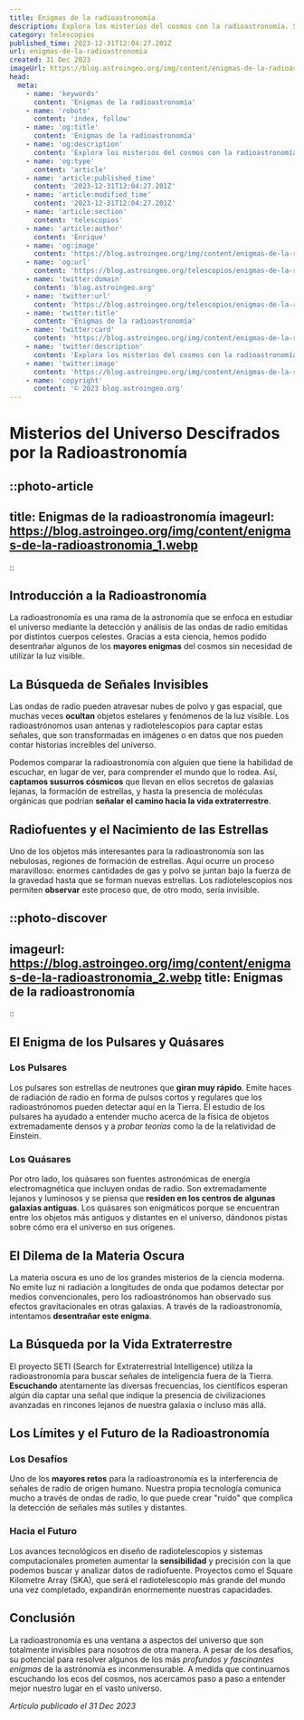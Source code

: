 ```yaml
---
title: Enigmas de la radioastronomía
description: Explora los misterios del cosmos con la radioastronomía. Sumérgete en los descubrimientos y enigmas que acechan en las ondas del universo.
category: telescopios
published_time: 2023-12-31T12:04:27.201Z
url: enigmas-de-la-radioastronomia
created: 31 Dec 2023
imageUrl: https://blog.astroingeo.org/img/content/enigmas-de-la-radioastronomia_1.webp
head:
  meta:
    - name: 'keywords'
      content: 'Enigmas de la radioastronomía'
    - name: 'robots'
      content: 'index, follow'
    - name: 'og:title'
      content: 'Enigmas de la radioastronomía'
    - name: 'og:description'
      content: 'Explora los misterios del cosmos con la radioastronomía. Sumérgete en los descubrimientos y enigmas que acechan en las ondas del universo.'
    - name: 'og:type'
      content: 'article'
    - name: 'article:published_time'
      content: '2023-12-31T12:04:27.201Z'
    - name: 'article:modified_time'
      content: '2023-12-31T12:04:27.201Z'
    - name: 'article:section'
      content: 'telescopios'
    - name: 'article:author'
      content: 'Enrique'
    - name: 'og:image'
      content: 'https://blog.astroingeo.org/img/content/enigmas-de-la-radioastronomia_1.webp'
    - name: 'og:url'
      content: 'https://blog.astroingeo.org/telescopios/enigmas-de-la-radioastronomia'
    - name: 'twitter:domain'
      content: 'blog.astroingeo.org'
    - name: 'twitter:url'
      content: 'https://blog.astroingeo.org/telescopios/enigmas-de-la-radioastronomia'
    - name: 'twitter:title'
      content: 'Enigmas de la radioastronomía'
    - name: 'twitter:card'
      content: 'https://blog.astroingeo.org/img/content/enigmas-de-la-radioastronomia_1.webp'
    - name: 'twitter:description'
      content: 'Explora los misterios del cosmos con la radioastronomía. Sumérgete en los descubrimientos y enigmas que acechan en las ondas del universo.'
    - name: 'twitter:image'
      content: 'https://blog.astroingeo.org/img/content/enigmas-de-la-radioastronomia_1.webp'
    - name: 'copyright'
      content: '© 2023 blog.astroingeo.org'
---
```

# Misterios del Universo Descifrados por la Radioastronomía

::photo-article
---
title: Enigmas de la radioastronomía
imageurl: https://blog.astroingeo.org/img/content/enigmas-de-la-radioastronomia_1.webp
---
::

## Introducción a la Radioastronomía

La radioastronomía es una rama de la astronomía que se enfoca en estudiar el universo mediante la detección y análisis de las ondas de radio emitidas por distintos cuerpos celestes. Gracias a esta ciencia, hemos podido desentrañar algunos de los **mayores enigmas** del cosmos sin necesidad de utilizar la luz visible.

## La Búsqueda de Señales Invisibles

Las ondas de radio pueden atravesar nubes de polvo y gas espacial, que muchas veces **ocultan** objetos estelares y fenómenos de la luz visible. Los radioastrónomos usan antenas y radiotelescopios para captar estas señales, que son transformadas en imágenes o en datos que nos pueden contar historias increíbles del universo.

Podemos comparar la radioastronomía con alguien que tiene la habilidad de escuchar, en lugar de ver, para comprender el mundo que lo rodea. Así, **captamos susurros cósmicos** que llevan en ellos secretos de galaxias lejanas, la formación de estrellas, y hasta la presencia de moléculas orgánicas que podrían **señalar el camino hacia la vida extraterrestre**.

## Radiofuentes y el Nacimiento de las Estrellas

Uno de los objetos más interesantes para la radioastronomía son las nebulosas, regiones de formación de estrellas. Aquí ocurre un proceso maravilloso: enormes cantidades de gas y polvo se juntan bajo la fuerza de la gravedad hasta que se forman nuevas estrellas. Los radiotelescopios nos permiten **observar** este proceso que, de otro modo, sería invisible.


::photo-discover
---
imageurl: https://blog.astroingeo.org/img/content/enigmas-de-la-radioastronomia_2.webp
title: Enigmas de la radioastronomía
---
::

## El Enigma de los Pulsares y Quásares

### Los Pulsares

Los pulsares son estrellas de neutrones que **giran muy rápido**. Emite haces de radiación de radio en forma de pulsos cortos y regulares que los radioastrónomos pueden detectar aquí en la Tierra. El estudio de los pulsares ha ayudado a entender mucho acerca de la física de objetos extremadamente densos y a *probar teorías* como la de la relatividad de Einstein.

### Los Quásares

Por otro lado, los quásares son fuentes astronómicas de energía electromagnética que incluyen ondas de radio. Son extremadamente lejanos y luminosos y se piensa que **residen en los centros de algunas galaxias antiguas**. Los quásares son enigmáticos porque se encuentran entre los objetos más antiguos y distantes en el universo, dándonos pistas sobre cómo era el universo en sus orígenes.

## El Dilema de la Materia Oscura

La materia oscura es uno de los grandes misterios de la ciencia moderna. No emite luz ni radiación a longitudes de onda que podamos detectar por medios convencionales, pero los radioastrónomos han observado sus efectos gravitacionales en otras galaxias. A través de la radioastronomía, intentamos **desentrañar este enigma**.

## La Búsqueda por la Vida Extraterrestre

El proyecto SETI (Search for Extraterrestrial Intelligence) utiliza la radioastronomía para buscar señales de inteligencia fuera de la Tierra. **Escuchando** atentamente las diversas frecuencias, los científicos esperan algún día captar una señal que indique la presencia de civilizaciones avanzadas en rincones lejanos de nuestra galaxia o incluso más allá.

## Los Límites y el Futuro de la Radioastronomía

### Los Desafíos

Uno de los **mayores retos** para la radioastronomía es la interferencia de señales de radio de origen humano. Nuestra propia tecnología comunica mucho a través de ondas de radio, lo que puede crear "ruido" que complica la detección de señales más sutiles y distantes.

### Hacia el Futuro

Los avances tecnológicos en diseño de radiotelescopios y sistemas computacionales prometen aumentar la **sensibilidad** y precisión con la que podemos buscar y analizar datos de radiofuente. Proyectos como el Square Kilometre Array (SKA), que será el radiotelescopio más grande del mundo una vez completado, expandirán enormemente nuestras capacidades.

## Conclusión

La radioastronomía es una ventana a aspectos del universo que son totalmente invisibles para nosotros de otra manera. A pesar de los desafíos, su potencial para resolver algunos de los más *profundos y fascinantes enigmas* de la astrónomía es inconmensurable. A medida que continuamos escuchando los ecos del cosmos, nos acercamos paso a paso a entender mejor nuestro lugar en el vasto universo.

_Artículo publicado el 31 Dec 2023_